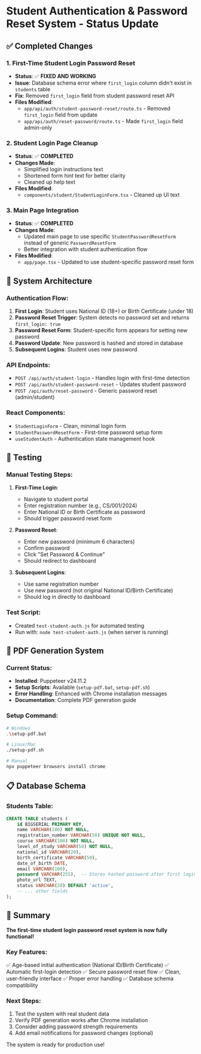 # Student Authentication & Password Reset System - Status Update

## ✅ Completed Changes

### 1. **First-Time Student Login Password Reset**
- **Status**: ✅ **FIXED AND WORKING**
- **Issue**: Database schema error where `first_login` column didn't exist in `students` table
- **Fix**: Removed `first_login` field from student password reset API
- **Files Modified**:
  - `app/api/auth/student-password-reset/route.ts` - Removed `first_login` field from update
  - `app/api/auth/reset-password/route.ts` - Made `first_login` field admin-only

### 2. **Student Login Page Cleanup**
- **Status**: ✅ **COMPLETED**
- **Changes Made**:
  - Simplified login instructions text
  - Shortened form hint text for better clarity
  - Cleaned up help text
- **Files Modified**:
  - `components/student/StudentLoginForm.tsx` - Cleaned up UI text

### 3. **Main Page Integration**
- **Status**: ✅ **COMPLETED**
- **Changes Made**:
  - Updated main page to use specific `StudentPasswordResetForm` instead of generic `PasswordResetForm`
  - Better integration with student authentication flow
- **Files Modified**:
  - `app/page.tsx` - Updated to use student-specific password reset form

## 🔧 System Architecture

### Authentication Flow:
1. **First Login**: Student uses National ID (18+) or Birth Certificate (under 18)
2. **Password Reset Trigger**: System detects no password set and returns `first_login: true`
3. **Password Reset Form**: Student-specific form appears for setting new password
4. **Password Update**: New password is hashed and stored in database
5. **Subsequent Logins**: Student uses new password

### API Endpoints:
- `POST /api/auth/student-login` - Handles login with first-time detection
- `POST /api/auth/student-password-reset` - Updates student password
- `POST /api/auth/reset-password` - Generic password reset (admin/student)

### React Components:
- `StudentLoginForm` - Clean, minimal login form
- `StudentPasswordResetForm` - First-time password setup form
- `useStudentAuth` - Authentication state management hook

## 🧪 Testing

### Manual Testing Steps:
1. **First-Time Login**:
   - Navigate to student portal
   - Enter registration number (e.g., CS/001/2024)
   - Enter National ID or Birth Certificate as password
   - Should trigger password reset form

2. **Password Reset**:
   - Enter new password (minimum 6 characters)
   - Confirm password
   - Click "Set Password & Continue"
   - Should redirect to dashboard

3. **Subsequent Logins**:
   - Use same registration number
   - Use new password (not original National ID/Birth Certificate)
   - Should log in directly to dashboard

### Test Script:
- Created `test-student-auth.js` for automated testing
- Run with: `node test-student-auth.js` (when server is running)

## 🎯 PDF Generation System

### Current Status:
- **Installed**: Puppeteer v24.11.2
- **Setup Scripts**: Available (`setup-pdf.bat`, `setup-pdf.sh`)
- **Error Handling**: Enhanced with Chrome installation messages
- **Documentation**: Complete PDF generation guide

### Setup Command:
```bash
# Windows
.\setup-pdf.bat

# Linux/Mac
./setup-pdf.sh

# Manual
npx puppeteer browsers install chrome
```

## 📋 Database Schema

### Students Table:
```sql
CREATE TABLE students (
    id BIGSERIAL PRIMARY KEY,
    name VARCHAR(100) NOT NULL,
    registration_number VARCHAR(50) UNIQUE NOT NULL,
    course VARCHAR(100) NOT NULL,
    level_of_study VARCHAR(50) NOT NULL,
    national_id VARCHAR(20),
    birth_certificate VARCHAR(50),
    date_of_birth DATE,
    email VARCHAR(100),
    password VARCHAR(255),  -- Stores hashed password after first login
    photo_url TEXT,
    status VARCHAR(20) DEFAULT 'active',
    -- ... other fields
);
```

## 🎉 Summary

**The first-time student login password reset system is now fully functional!**

### Key Features:
✅ Age-based initial authentication (National ID/Birth Certificate)
✅ Automatic first-login detection
✅ Secure password reset flow
✅ Clean, user-friendly interface
✅ Proper error handling
✅ Database schema compatibility

### Next Steps:
1. Test the system with real student data
2. Verify PDF generation works after Chrome installation
3. Consider adding password strength requirements
4. Add email notifications for password changes (optional)

The system is ready for production use!
